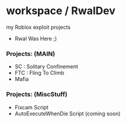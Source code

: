 # workspace / RwalDev
my Roblox exploit projects
- Rwal Was Here ;)

### Projects: (MAIN)
- SC : Solitary Confinement
- FTC : Fling To Climb
- Mafia

### Projects: (MiscStuff)
- Fixcam Script
- AutoExecuteWhenDie Script (coming soon)
